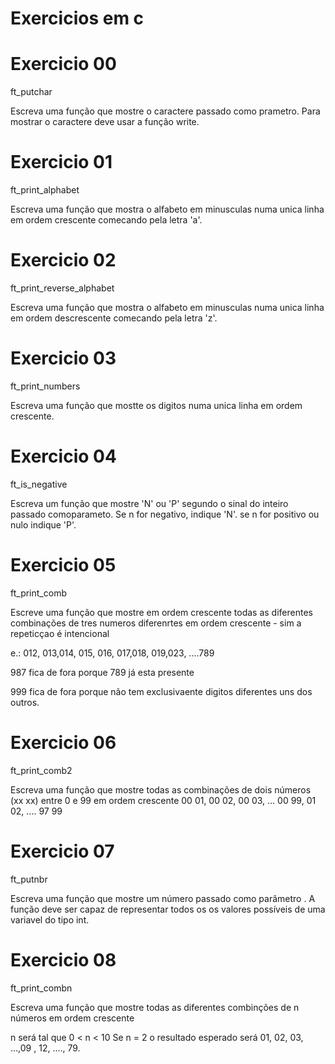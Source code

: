# Exercicios em c

# Exercicio 00

ft_putchar

Escreva uma função que mostre o caractere passado como prametro.
Para mostrar o caractere deve usar a função write.

# Exercicio 01

ft_print_alphabet

Escreva uma função que mostra o alfabeto em minusculas numa unica linha
em ordem crescente comecando pela letra 'a'.

# Exercicio 02

ft_print_reverse_alphabet

Escreva uma função que mostra o alfabeto em minusculas numa unica linha
em ordem descrescente comecando pela letra 'z'.

# Exercicio 03

ft_print_numbers

Escreva uma função que mostte os digitos numa unica linha em ordem crescente.

# Exercicio 04

ft_is_negative

Escreva um função que mostre 'N' ou 'P' segundo o sinal do inteiro passado comoparameto. Se n for negativo, indique  'N'. se n for positivo ou nulo indique  'P'.

# Exercicio 05

ft_print_comb

Escreve uma função que mostre em ordem crescente todas as diferentes combinações de tres numeros diferenrtes em ordem crescente - sim a repeticçao é intencional

e.: 012, 013,014, 015, 016, 017,018, 019,023, ....789

987 fica de fora porque 789 já esta presente

999 fica de fora porque não tem exclusivaente digitos diferentes uns dos outros.

# Exercicio 06

ft_print_comb2

Escreva uma função que mostre todas as combinações de dois números  (xx xx) entre 0 e 99 em ordem crescente
00 01, 00 02, 00 03, ... 00 99, 01 02, .... 97 99

# Exercicio 07

ft_putnbr

Escreva uma função que mostre um número passado como parâmetro . A função deve ser capaz de representar todos os os valores possíveis de uma variavel do tipo int.

# Exercicio 08

ft_print_combn

Escreva uma função que mostre todas as diferentes combinções de n números em ordem crescente

n será tal que 0 < n < 10
Se n = 2 o resultado esperado será 01, 02, 03, ...,09 , 12, ...., 79. 